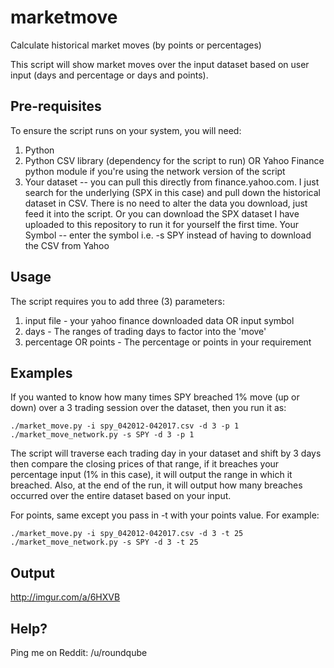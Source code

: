# marketmove

Calculate historical market moves (by points or percentages)

This script will show market moves over the input dataset based on user input
(days and percentage or days and points).

## Pre-requisites

To ensure the script runs on your system, you will need:

1. Python
2. Python CSV library (dependency for the script to run) OR Yahoo Finance python module if you're using the network version of the script
3. Your dataset -- you can pull this directly from finance.yahoo.com. I just
   search for the underlying (SPX in this case) and pull down the historical
   dataset in CSV. There is no need to alter the data you download, just feed it
   into the script. Or you can download the SPX dataset I have uploaded to this
   repository to run it for yourself the first time.
   Your Symbol -- enter the symbol i.e. -s SPY instead of having to download the CSV from Yahoo

## Usage

The script requires you to add three (3) parameters:

1. input file - your yahoo finance downloaded data OR input symbol
2. days - The ranges of trading days to factor into the 'move'
3. percentage OR points - The percentage or points in your requirement


## Examples

If you wanted to know how many times SPY breached 1% move (up or down) over a 3
trading session over the dataset, then you run it as:

  `./market_move.py -i spy_042012-042017.csv -d 3 -p 1`
  `./market_move_network.py -s SPY -d 3 -p 1`

The script will traverse each trading day in your dataset and shift by 3 days
then compare the closing prices of that range, if it breaches your percentage
input (1% in this case), it will output the range in which it breached. Also, at
the end of the run, it will output how many breaches occurred over the entire
dataset based on your input.

For points, same except you pass in -t with your points value. For example:

  `./market_move.py -i spy_042012-042017.csv -d 3 -t 25`
  `./market_move_network.py -s SPY -d 3 -t 25`

## Output

http://imgur.com/a/6HXVB

## Help?

Ping me on Reddit: /u/roundqube
